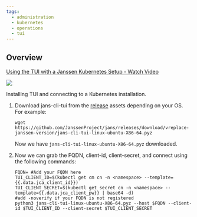 ```yaml
---
tags:
  - administration
  - kubernetes
  - operations
  - tui
---
```


## Overview 

  <div>
    <a href="https://www.loom.com/share/36688669f0aa4c22be2eaf3f711fe488">
      <p>Using the TUI with a Janssen Kubernetes Setup - Watch Video</p>
    </a>
    <a href="https://www.loom.com/share/36688669f0aa4c22be2eaf3f711fe488">
      <img style="max-width:300px;" src="https://cdn.loom.com/sessions/thumbnails/36688669f0aa4c22be2eaf3f711fe488-with-play.gif">
    </a>
  </div>
   
   Installing TUI and connecting to a Kubernetes installation.
   

1.  Download jans-cli-tui from the [release](https://github.com/JanssenProject/jans/releases) assets depending on your OS. For example: 
    
    `wget https://github.com/JanssenProject/jans/releases/download/vreplace-janssen-version/jans-cli-tui-linux-ubuntu-X86-64.pyz`
    
    Now we have `jans-cli-tui-linux-ubuntu-X86-64.pyz` downloaded.


2. Now we can grab the FQDN, client-id, client-secret, and connect using the following commands:
    ```
    FQDN= #Add your FQDN here
    TUI_CLIENT_ID=$(kubectl get cm cn -n <namespace> --template={{.data.jca_client_id}})
    TUI_CLIENT_SECRET=$(kubectl get secret cn -n <namespace> --template={{.data.jca_client_pw}} | base64 -d)
    #add -noverify if your FQDN is not registered
    python3 jans-cli-tui-linux-ubuntu-X86-64.pyz --host $FQDN --client-id $TUI_CLIENT_ID --client-secret $TUI_CLIENT_SECRET
    ```

